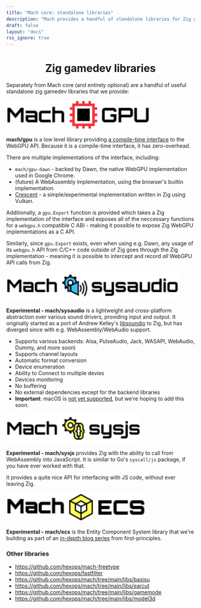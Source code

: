 ```yaml
---
title: "Mach core: standalone libraries"
description: "Mach provides a handful of standalone libraries for Zig game development-including ones for WebGPU, Entity Component Systems, interacting with JavaScript via WebAssembly, audio input/output, and much more."
draft: false
layout: "docs"
rss_ignore: true
---
```


<style>
h2 {
    visibility: hidden;
    height: 0;
    margin: 0;
    padding: 0;
}
</style>

<h1 style="text-align: center;">Zig gamedev libraries</h1>

Separately from Mach core (and entirely optional) are a handful of useful standalone zig gamedev libraries that we provide:

## gpu

<a href="https://github.com/hexops/mach-gpu" style="margin: auto; margin-top: 2rem;">
    <picture>
        <source media="(prefers-color-scheme: dark)" srcset="/assets/media/gpu/logo_dark.svg">
        <img alt="mach/gpu" src="/assets/media/gpu/logo_light.svg" style="height: 5rem;">
    </picture>
</a>

**mach/gpu** is a low level library providing [a compile-time interface](https://devlog.hexops.com/2022/perfecting-webgpu-native/#comptime-interfaces) to the WebGPU API. Because it is a compile-time interface, it has zero-overhead.

There are multiple implementations of the interface, including:

* `mach/gpu-dawn` - backed by Dawn, the native WebGPU implementation used in Google Chrome.
* (future) A WebAssembly implementation, using the browser's builtin implementation.
* [Crescent](https://github.com/silversquirl/crescent) - a simple/experimental implementation written in Zig using Vulkan.

Additionally, a `gpu.Export` function is provided which takes a Zig implementation of the interface and exposes all of the neccessary functions for a `webgpu.h` compatible C ABI - making it possible to expose Zig WebGPU implementations as a C API.

Similarly, since `gpu.Export` exists, even when using e.g. Dawn, any usage of its `webgpu.h` API from C/C++ code outside of Zig goes through the Zig implementation - meaning it is possible to intercept and record _all_ WebGPU API calls from Zig.

## sysaudio

<a href="https://github.com/hexops/mach/tree/main/libs/sysaudio" style="margin: auto; margin-top: 2rem;">
    <picture>
        <source media="(prefers-color-scheme: dark)" srcset="/assets/media/sysaudio/logo_dark.svg">
        <img alt="mach/sysaudio" src="/assets/media/sysaudio/logo_light.svg" style="height: 5rem;">
    </picture>
</a>

**Experimental - mach/sysaudio** is a lightweight and cross-platform abstraction over various sound drivers, providing input and output. It originally started as a port of Andrew Kelley's [libsoundio](http://libsound.io/) to Zig, but has diverged since with e.g. WebAssembly/WebAudio support.

* Supports various backends: Alsa, PulseAudio, Jack, WASAPI, WebAudio, Dummy, and more soon)
* Supports channel layouts
* Automatic format conversion
* Device enumeration
* Ability to Connect to multiple devies
* Devices monitoring
* No buffering
* No external dependencies except for the backend libraries
* **Important**: macOS is [not yet supported](https://github.com/hexops/mach/issues/650), but we're hoping to add this soon.

## sysjs

<a href="https://github.com/hexops/mach/tree/main/libs/sysjs" style="margin: auto; margin-top: 2rem;">
    <picture>
        <source media="(prefers-color-scheme: dark)" srcset="/assets/media/sysjs/logo_dark.svg">
        <img alt="mach/sysjs" src="/assets/media/sysjs/logo_light.svg" style="height: 5rem;">
    </picture>
</a>

**Experimental - mach/sysjs** provides Zig with the ability to call from WebAssembly into JavaScript. It is similar to Go's `syscall/js` package, if you have ever worked with that.

It provides a quite nice API for interfacing with JS code, without ever leaving Zig.

## ecs

<a href="https://github.com/hexops/mach/tree/main/libs/ecs" style="margin: auto; margin-top: 2rem;">
    <picture>
        <source media="(prefers-color-scheme: dark)" srcset="/assets/media/ecs/logo_dark.svg">
        <img alt="mach/ecs" src="/assets/media/ecs/logo_light.svg" style="height: 5rem;">
    </picture>
</a>

**Experimental - mach/ecs** is the Entity Component System library that we're building as part of an [in-depth blog series](https://devlog.hexops.com/categories/build-an-ecs/) from first-principles.

### Other libraries

* https://github.com/hexops/mach-freetype
* https://github.com/hexops/fastfilter
* https://github.com/hexops/mach/tree/main/libs/basisu
* https://github.com/hexops/mach/tree/main/libs/earcut
* https://github.com/hexops/mach/tree/main/libs/gamemode
* https://github.com/hexops/mach/tree/main/libs/model3d
